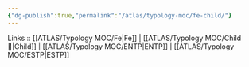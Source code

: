 ```yaml
---
{"dg-publish":true,"permalink":"/atlas/typology-moc/fe-child/"}
---
```


Links :: [[ATLAS/Typology MOC/Fe\|Fe]] | [[ATLAS/Typology MOC/Child 🧒\|Child]] | [[ATLAS/Typology MOC/ENTP\|ENTP]] | [[ATLAS/Typology MOC/ESTP\|ESTP]]
